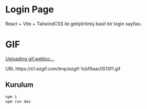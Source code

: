 

# Login Page

React + Vite + TailwindCSS ile geliştirilmiş basit bir login sayfası.  

# GIF
[Uploading gif.webloc…]()<?xml version="1.0" encoding="UTF-8"?>
<!DOCTYPE plist PUBLIC "-//Apple//DTD PLIST 1.0//EN" "http://www.apple.com/DTDs/PropertyList-1.0.dtd">
<plist version="1.0">
<dict>
	<key>URL</key>
	<string>https://s1.ezgif.com/tmp/ezgif-1cbf9aac0513f1.gif</string>
</dict>
</plist>




## Kurulum
```bash
npm i
npm run dev

